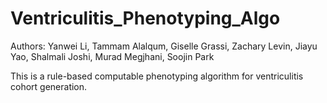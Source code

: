 # Ventriculitis_Phenotyping_Algo
Authors: Yanwei Li, Tammam Alalqum, Giselle Grassi, Zachary Levin, Jiayu Yao, Shalmali Joshi, Murad Megjhani, Soojin Park

This is a rule-based computable phenotyping algorithm for ventriculitis cohort generation.
